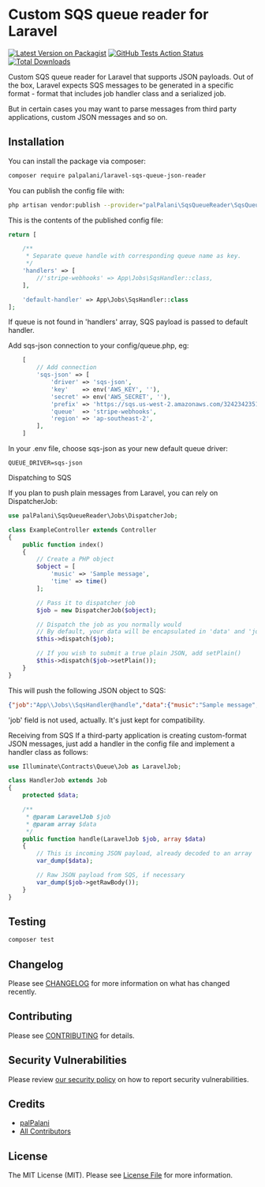 # Custom SQS queue reader for Laravel

[![Latest Version on Packagist](https://img.shields.io/packagist/v/palpalani/laravel-sqs-queue-json-reader.svg?style=flat-square)](https://packagist.org/packages/palpalani/laravel-sqs-queue-json-reader)
[![GitHub Tests Action Status](https://img.shields.io/github/workflow/status/palpalani/laravel-sqs-queue-json-reader/run-tests?label=tests)](https://github.com/palpalani/laravel-sqs-queue-json-reader/actions?query=workflow%3ATests+branch%3Amaster)
[![Total Downloads](https://img.shields.io/packagist/dt/palpalani/laravel-sqs-queue-json-reader.svg?style=flat-square)](https://packagist.org/packages/palpalani/laravel-sqs-queue-json-reader)


Custom SQS queue reader for Laravel that supports JSON payloads. 
Out of the box, Laravel expects SQS messages to be generated in a 
specific format - format that includes job handler class and a serialized job.

But in certain cases you may want to parse messages from third party 
applications, custom JSON messages and so on.

## Installation

You can install the package via composer:

```bash
composer require palpalani/laravel-sqs-queue-json-reader
```

You can publish the config file with:
```bash
php artisan vendor:publish --provider="palPalani\SqsQueueReader\SqsQueueReaderServiceProvider" --tag="config"
```

This is the contents of the published config file:

```php
return [

    /**
     * Separate queue handle with corresponding queue name as key.
     */
    'handlers' => [
        //'stripe-webhooks' => App\Jobs\SqsHandler::class,
    ],

    'default-handler' => App\Jobs\SqsHandler::class
];
```

If queue is not found in 'handlers' array, SQS payload is passed to default handler.

Add sqs-json connection to your config/queue.php, eg:

```php
    [
        // Add connection
        'sqs-json' => [
            'driver' => 'sqs-json',
            'key'    => env('AWS_KEY', ''),
            'secret' => env('AWS_SECRET', ''),
            'prefix' => 'https://sqs.us-west-2.amazonaws.com/3242342351/',
            'queue'  => 'stripe-webhooks',
            'region' => 'ap-southeast-2',
        ],
    ]
```

In your .env file, choose sqs-json as your new default queue driver:

```
QUEUE_DRIVER=sqs-json
```

Dispatching to SQS

If you plan to push plain messages from Laravel, you can rely on DispatcherJob:

```php
use palPalani\SqsQueueReader\Jobs\DispatcherJob;

class ExampleController extends Controller
{
    public function index()
    {
        // Create a PHP object
        $object = [
            'music' => 'Sample message',
            'time' => time()
        ];

        // Pass it to dispatcher job
        $job = new DispatcherJob($object);

        // Dispatch the job as you normally would
        // By default, your data will be encapsulated in 'data' and 'job' field will be added
        $this->dispatch($job);

        // If you wish to submit a true plain JSON, add setPlain()
        $this->dispatch($job->setPlain());
    }
}
```
This will push the following JSON object to SQS:

```json
{"job":"App\\Jobs\\SqsHandler@handle","data":{"music":"Sample message","time":1464411642}}
```

'job' field is not used, actually. It's just kept for compatibility.

Receiving from SQS
If a third-party application is creating custom-format JSON messages, just add a 
handler in the config file and implement a handler class as follows:

```php
use Illuminate\Contracts\Queue\Job as LaravelJob;

class HandlerJob extends Job
{
    protected $data;

    /**
     * @param LaravelJob $job
     * @param array $data
     */
    public function handle(LaravelJob $job, array $data)
    {
        // This is incoming JSON payload, already decoded to an array
        var_dump($data);

        // Raw JSON payload from SQS, if necessary
        var_dump($job->getRawBody());
    }
}
```

## Testing

```bash
composer test
```

## Changelog

Please see [CHANGELOG](CHANGELOG.md) for more information on what has changed recently.

## Contributing

Please see [CONTRIBUTING](.github/CONTRIBUTING.md) for details.

## Security Vulnerabilities

Please review [our security policy](../../security/policy) on how to report security vulnerabilities.

## Credits

- [palPalani](https://github.com/palPalani)
- [All Contributors](../../contributors)

## License

The MIT License (MIT). Please see [License File](LICENSE.md) for more information.
